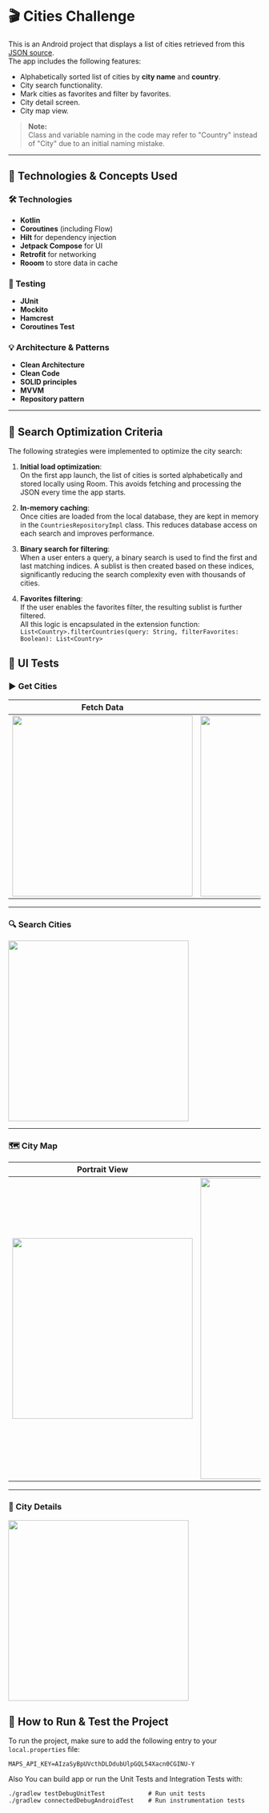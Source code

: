 # 🎬 Cities Challenge

This is an Android project that displays a list of cities retrieved from
this [JSON source](https://gist.githubusercontent.com/hernan-uala/dce8843a8edbe0b0018b32e137bc2b3a/raw/0996accf70cb0ca0e16f9a99e0ee185fafca7af1/cities.json).  
The app includes the following features:

- Alphabetically sorted list of cities by **city name** and **country**.
- City search functionality.
- Mark cities as favorites and filter by favorites.
- City detail screen.
- City map view.

> **Note:**  
> Class and variable naming in the code may refer to "Country" instead of "City" due to an initial naming mistake.
  
---

## 📌 Technologies & Concepts Used

### 🛠 Technologies

- **Kotlin**
- **Coroutines** (including Flow)
- **Hilt** for dependency injection
- **Jetpack Compose** for UI
- **Retrofit** for networking
- **Rooom** to store data in cache

### 🧪 Testing

- **JUnit**
- **Mockito**
- **Hamcrest**
- **Coroutines Test**

### 💡 Architecture & Patterns

- **Clean Architecture**
- **Clean Code**
- **SOLID principles**
- **MVVM**
- **Repository pattern**

---

## 🚀 Search Optimization Criteria[](url)

The following strategies were implemented to optimize the city search:

1. **Initial load optimization**:  
   On the first app launch, the list of cities is sorted alphabetically and stored locally using Room. This avoids fetching and processing
   the JSON every time the app starts.

2. **In-memory caching**:  
   Once cities are loaded from the local database, they are kept in memory in the `CountriesRepositoryImpl` class. This reduces database
   access on each search and improves performance.

3. **Binary search for filtering**:  
   When a user enters a query, a binary search is used to find the first and last matching indices. A sublist is then created based on these
   indices, significantly reducing the search complexity even with thousands of cities.

4. **Favorites filtering**:  
   If the user enables the favorites filter, the resulting sublist is further filtered.  
   All this logic is encapsulated in the extension function:
   `List<Country>.filterCountries(query: String, filterFavorites: Boolean): List<Country>`

## 🧪 UI Tests

### ▶️ Get Cities

| Fetch Data                                                                                              | Error and Retry                                                                                         |
|---------------------------------------------------------------------------------------------------------|---------------------------------------------------------------------------------------------------------|
| <img src="https://github.com/user-attachments/assets/367818af-50eb-433c-a69e-e20ddfe137a4" width="360"> | <img src="https://github.com/user-attachments/assets/32fd4216-0e64-4ebf-9e03-fbb5372e73cf" width="360"> |

---

### 🔍 Search Cities

<img src="https://github.com/user-attachments/assets/c6ff08d3-e35f-4e92-b830-08a2427bbd18" width="360">

---

### 🗺️ City Map

| Portrait View                                                                                           | Landscape View                                                                                          |
|---------------------------------------------------------------------------------------------------------|---------------------------------------------------------------------------------------------------------|
| <img src="https://github.com/user-attachments/assets/871b3406-11b1-48ed-ba8e-3f241c3e3020" width="360"> | <img src="https://github.com/user-attachments/assets/d870c50c-14b9-422b-9d52-2c1e92eb572d" width="600"> |

---

### 📄 City Details

<img src="https://github.com/user-attachments/assets/d134860f-a8cc-4392-9656-8466f7d16dd7" width="360">

## 🧪 How to Run & Test the Project

To run the project, make sure to add the following entry to your `local.properties` file:

```properties
MAPS_API_KEY=AIzaSyBpUVcthDLDdubUlpGQL54Xacn0CGINU-Y
```

Also You can build app or run the Unit Tests and Integration Tests with:

```
./gradlew testDebugUnitTest            # Run unit tests
./gradlew connectedDebugAndroidTest    # Run instrumentation tests
```




